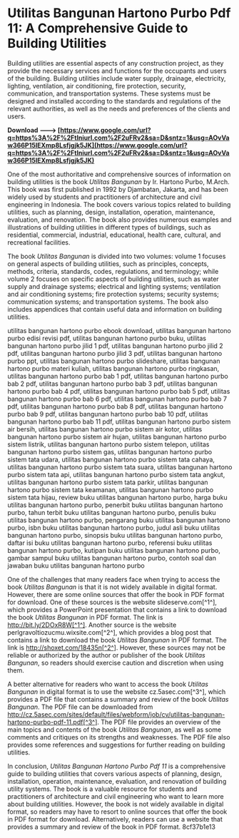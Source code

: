 
 
# Utilitas Bangunan Hartono Purbo Pdf 11: A Comprehensive Guide to Building Utilities
 
Building utilities are essential aspects of any construction project, as they provide the necessary services and functions for the occupants and users of the building. Building utilities include water supply, drainage, electricity, lighting, ventilation, air conditioning, fire protection, security, communication, and transportation systems. These systems must be designed and installed according to the standards and regulations of the relevant authorities, as well as the needs and preferences of the clients and users.
 
**Download ---> [https://www.google.com/url?q=https%3A%2F%2Ftlniurl.com%2F2uFRv2&sa=D&sntz=1&usg=AOvVaw366P15lEXmp8Lsfjgjk5JK](https://www.google.com/url?q=https%3A%2F%2Ftlniurl.com%2F2uFRv2&sa=D&sntz=1&usg=AOvVaw366P15lEXmp8Lsfjgjk5JK)**


 
One of the most authoritative and comprehensive sources of information on building utilities is the book *Utilitas Bangunan* by Ir. Hartono Purbo, M.Arch. This book was first published in 1992 by Djambatan, Jakarta, and has been widely used by students and practitioners of architecture and civil engineering in Indonesia. The book covers various topics related to building utilities, such as planning, design, installation, operation, maintenance, evaluation, and renovation. The book also provides numerous examples and illustrations of building utilities in different types of buildings, such as residential, commercial, industrial, educational, health care, cultural, and recreational facilities.
 
The book *Utilitas Bangunan* is divided into two volumes: volume 1 focuses on general aspects of building utilities, such as principles, concepts, methods, criteria, standards, codes, regulations, and terminology; while volume 2 focuses on specific aspects of building utilities, such as water supply and drainage systems; electrical and lighting systems; ventilation and air conditioning systems; fire protection systems; security systems; communication systems; and transportation systems. The book also includes appendices that contain useful data and information on building utilities.
 
utilitas bangunan hartono purbo ebook download,  utilitas bangunan hartono purbo edisi revisi pdf,  utilitas bangunan hartono purbo buku,  utilitas bangunan hartono purbo jilid 1 pdf,  utilitas bangunan hartono purbo jilid 2 pdf,  utilitas bangunan hartono purbo jilid 3 pdf,  utilitas bangunan hartono purbo ppt,  utilitas bangunan hartono purbo slideshare,  utilitas bangunan hartono purbo materi kuliah,  utilitas bangunan hartono purbo ringkasan,  utilitas bangunan hartono purbo bab 1 pdf,  utilitas bangunan hartono purbo bab 2 pdf,  utilitas bangunan hartono purbo bab 3 pdf,  utilitas bangunan hartono purbo bab 4 pdf,  utilitas bangunan hartono purbo bab 5 pdf,  utilitas bangunan hartono purbo bab 6 pdf,  utilitas bangunan hartono purbo bab 7 pdf,  utilitas bangunan hartono purbo bab 8 pdf,  utilitas bangunan hartono purbo bab 9 pdf,  utilitas bangunan hartono purbo bab 10 pdf,  utilitas bangunan hartono purbo bab 11 pdf,  utilitas bangunan hartono purbo sistem air bersih,  utilitas bangunan hartono purbo sistem air kotor,  utilitas bangunan hartono purbo sistem air hujan,  utilitas bangunan hartono purbo sistem listrik,  utilitas bangunan hartono purbo sistem telepon,  utilitas bangunan hartono purbo sistem gas,  utilitas bangunan hartono purbo sistem tata udara,  utilitas bangunan hartono purbo sistem tata cahaya,  utilitas bangunan hartono purbo sistem tata suara,  utilitas bangunan hartono purbo sistem tata api,  utilitas bangunan hartono purbo sistem tata angkut,  utilitas bangunan hartono purbo sistem tata parkir,  utilitas bangunan hartono purbo sistem tata keamanan,  utilitas bangunan hartono purbo sistem tata hijau,  review buku utilitas bangunan hartono purbo,  harga buku utilitas bangunan hartono purbo,  penerbit buku utilitas bangunan hartono purbo,  tahun terbit buku utilitas bangunan hartono purbo,  penulis buku utilitas bangunan hartono purbo,  pengarang buku utilitas bangunan hartono purbo,  isbn buku utilitas bangunan hartono purbo,  judul asli buku utilitas bangunan hartono purbo,  sinopsis buku utilitas bangunan hartono purbo,  daftar isi buku utilitas bangunan hartono purbo,  referensi buku utilitas bangunan hartono purbo,  kutipan buku utilitas bangunan hartono purbo,  gambar sampul buku utilitas bangunan hartono purbo,  contoh soal dan jawaban buku utilitas bangunan hartono purbo
 
One of the challenges that many readers face when trying to access the book *Utilitas Bangunan* is that it is not widely available in digital format. However, there are some online sources that offer the book in PDF format for download. One of these sources is the website slideserve.com[^1^], which provides a PowerPoint presentation that contains a link to download the book *Utilitas Bangunan* in PDF format. The link is http://bit.ly/2DOxR8W[^1^]. Another source is the website perlgravoltiozucmu.wixsite.com[^2^], which provides a blog post that contains a link to download the book *Utilitas Bangunan* in PDF format. The link is http://shoxet.com/18435n[^2^]. However, these sources may not be reliable or authorized by the author or publisher of the book *Utilitas Bangunan*, so readers should exercise caution and discretion when using them.
 
A better alternative for readers who want to access the book *Utilitas Bangunan* in digital format is to use the website cz.5asec.com[^3^], which provides a PDF file that contains a summary and review of the book *Utilitas Bangunan*. The PDF file can be downloaded from http://cz.5asec.com/sites/default/files/webform/job/cv/utilitas-bangunan-hartono-purbo-pdf-11.pdf[^3^]. The PDF file provides an overview of the main topics and contents of the book *Utilitas Bangunan*, as well as some comments and critiques on its strengths and weaknesses. The PDF file also provides some references and suggestions for further reading on building utilities.
 
In conclusion, *Utilitas Bangunan Hartono Purbo Pdf 11* is a comprehensive guide to building utilities that covers various aspects of planning, design, installation, operation, maintenance, evaluation, and renovation of building utility systems. The book is a valuable resource for students and practitioners of architecture and civil engineering who want to learn more about building utilities. However, the book is not widely available in digital format, so readers may have to resort to online sources that offer the book in PDF format for download. Alternatively, readers can use a website that provides a summary and review of the book in PDF format.
 8cf37b1e13
 
